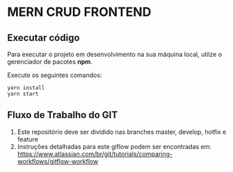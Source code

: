 # MERN CRUD FRONTEND

## Executar código

Para executar o projeto em desenvolvimento na sua máquina local, utilze o gerenciador de pacotes **npm**.

Execute os seguintes comandos:
```
yarn install
yarn start
```
    
## Fluxo de Trabalho do GIT

1. Este repositório deve ser dividido nas branches master, develop, hotfix e feature
2. Instruções detalhadas para este giflow podem ser encontradas em: https://www.atlassian.com/br/git/tutorials/comparing-workflows/gitflow-workflow

